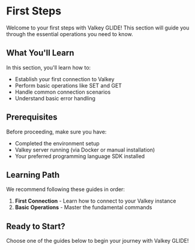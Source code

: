 # First Steps

Welcome to your first steps with Valkey GLIDE! This section will guide you through the essential operations you need to know.

## What You'll Learn

In this section, you'll learn how to:

- Establish your first connection to Valkey
- Perform basic operations like SET and GET
- Handle common connection scenarios
- Understand basic error handling

## Prerequisites

Before proceeding, make sure you have:

- Completed the environment setup
- Valkey server running (via Docker or manual installation)
- Your preferred programming language SDK installed

## Learning Path

We recommend following these guides in order:

1. **First Connection** - Learn how to connect to your Valkey instance
2. **Basic Operations** - Master the fundamental commands

## Ready to Start?

Choose one of the guides below to begin your journey with Valkey GLIDE!
